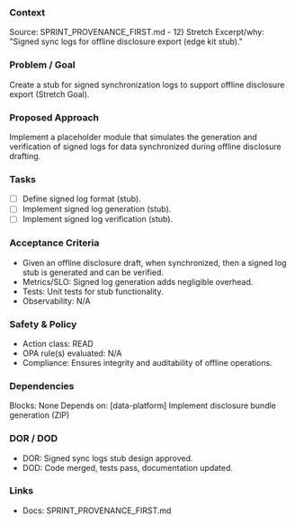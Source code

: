 ### Context
Source: SPRINT_PROVENANCE_FIRST.md - 12) Stretch
Excerpt/why: "Signed sync logs for offline disclosure export (edge kit stub)."

### Problem / Goal
Create a stub for signed synchronization logs to support offline disclosure export (Stretch Goal).

### Proposed Approach
Implement a placeholder module that simulates the generation and verification of signed logs for data synchronized during offline disclosure drafting.

### Tasks
- [ ] Define signed log format (stub).
- [ ] Implement signed log generation (stub).
- [ ] Implement signed log verification (stub).

### Acceptance Criteria
- Given an offline disclosure draft, when synchronized, then a signed log stub is generated and can be verified.
- Metrics/SLO: Signed log generation adds negligible overhead.
- Tests: Unit tests for stub functionality.
- Observability: N/A

### Safety & Policy
- Action class: READ
- OPA rule(s) evaluated: N/A
- Compliance: Ensures integrity and auditability of offline operations.

### Dependencies
Blocks: None
Depends on: [data-platform] Implement disclosure bundle generation (ZIP)

### DOR / DOD
- DOR: Signed sync logs stub design approved.
- DOD: Code merged, tests pass, documentation updated.

### Links
- Docs: SPRINT_PROVENANCE_FIRST.md
